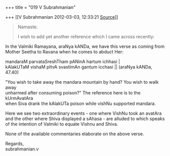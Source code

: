 +++
title = "019 V Subrahmanian"

+++
[[V Subrahmanian	2012-03-03, 12:33:21 [Source](https://groups.google.com/g/bvparishat/c/XgnIvVXr-lM)]]



  
  

  

> Namaste.  
>   
> I wish to add yet another reference which I came across recently:  

  
In the Valmiki Ramayana, araNya kANDa, we have this verse as coming from Mother Seetha to Ravana when he comes to abduct Her:  

  
mandaraM parvataSreshTham pANinA hartum ichhasi \|  
kAlakUTaM vishaM pItvA svastimAn gantum icchasi \|\| (araNya kANDa, 47.40)  
  
"You wish to take away the mandara mountain by hand? You wish to walk away  
unharmed after consuming poison?" The reference here is to the kUrmAvatAra  
when Siva drank the kAlakUTa poison while vishNu supported mandara.  
  
Here we see two extraordinary events - one where VishNu took an avatAra and the other where Shiva displayed a sAhasa - are alluded to which speaks of the intention of Valmiki to equate Vishnu and Shiva.  
  
None of the available commentaries elaborate on the above verse.  
  
Regards,  
subrahmanian.v  
  

>   

  

